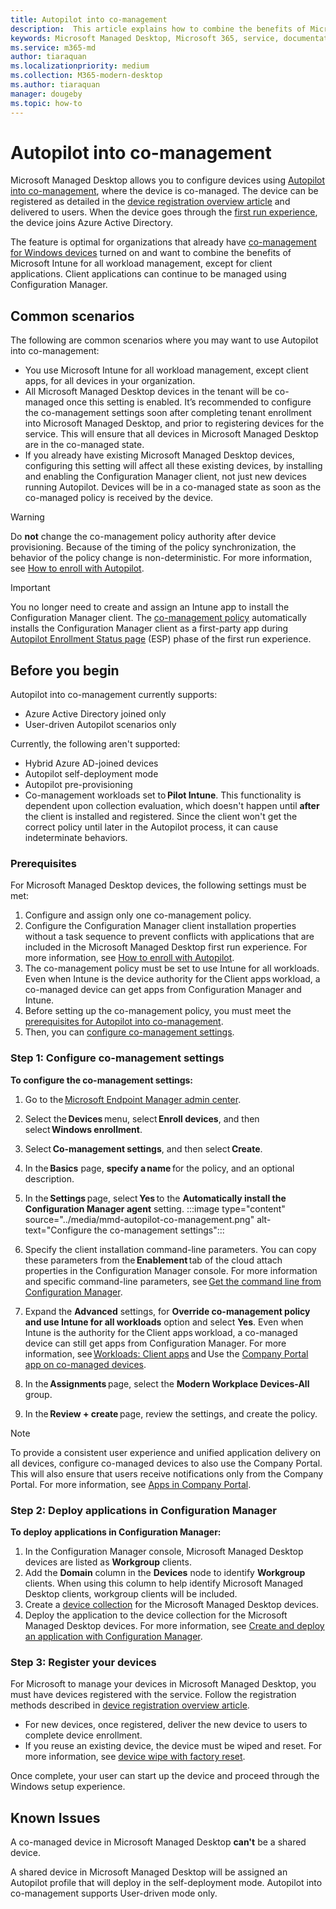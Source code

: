 ```yaml
---
title: Autopilot into co-management
description:  This article explains how to combine the benefits of Microsoft Intune for workload management but continue to have client applications managed by Configuration Manager
keywords: Microsoft Managed Desktop, Microsoft 365, service, documentation
ms.service: m365-md
author: tiaraquan
ms.localizationpriority: medium
ms.collection: M365-modern-desktop
ms.author: tiaraquan
manager: dougeby
ms.topic: how-to
---
```


# Autopilot into co-management

Microsoft Managed Desktop allows you to configure devices using [Autopilot into co-management](/mem/configmgr/comanage/autopilot-enrollment), where the device is co-managed. The device can be registered as detailed in the [device registration overview article](device-registration-methods.md) and delivered to users. When the device goes through the  [first run experience](esp-first-run.md), the device joins Azure Active Directory.

The feature is optimal for organizations that already have [co-management for Windows devices](/mem/configmgr/comanage/overview) turned on and want to combine the benefits of Microsoft Intune for all workload management, except for client applications. Client applications can continue to be managed using Configuration Manager.

## Common scenarios

The following are common scenarios where you may want to use Autopilot into co-management:

- You use Microsoft Intune for all workload management, except client apps, for all devices in your organization.
- All Microsoft Managed Desktop devices in the tenant will be co-managed once this setting is enabled. It’s recommended to configure the co-management settings soon after completing tenant enrollment into Microsoft Managed Desktop, and prior to registering devices for the service. This will ensure that all devices in Microsoft Managed Desktop are in the co-managed state.
- If you already have existing Microsoft Managed Desktop devices, configuring this setting will affect all these existing devices, by installing and enabling the Configuration Manager client, not just new devices running Autopilot. Devices will be in a co-managed state as soon as the co-managed policy is received by the device.

> [!WARNING]
> Do **not** change the co-management policy authority after device provisioning. Because of the timing of the policy synchronization, the behavior of the policy change is non-deterministic. For more information, see [How to enroll with Autopilot](/mem/configmgr/comanage/autopilot-enrollment#advanced-settings).

> [!IMPORTANT]
> You no longer need to create and assign an Intune app to install the Configuration Manager client. The [co-management policy](/mem/configmgr/comanage/autopilot-enrollment) automatically installs the Configuration Manager client as a first-party app during [Autopilot Enrollment Status page](/mem/intune/enrollment/windows-enrollment-status) (ESP) phase of the first run experience.

## Before you begin

Autopilot into co-management currently supports:

- Azure Active Directory joined only
- User-driven Autopilot scenarios only

Currently, the following aren't supported:

- Hybrid Azure AD-joined devices
- Autopilot self-deployment mode
- Autopilot pre-provisioning
- Co-management workloads set to **Pilot Intune**. This functionality is dependent upon collection evaluation, which doesn't happen until **after** the client is installed and registered. Since the client won't get the correct policy until later in the Autopilot process, it can cause indeterminate behaviors.

### Prerequisites

For Microsoft Managed Desktop devices, the following settings must be met:

1. Configure and assign only one co-management policy.  
2. Configure the Configuration Manager client installation properties without a task sequence to prevent conflicts with applications that are included in the Microsoft Managed Desktop first run experience. For more information, see [How to enroll with Autopilot](/mem/configmgr/comanage/autopilot-enrollment#recommendations).
3. The co-management policy must be set to use Intune for all workloads. Even when Intune is the device authority for the Client apps workload, a co-managed device can get apps from Configuration Manager and Intune.
4. Before setting up the co-management policy, you must meet the [prerequisites for Autopilot into co-management](/mem/configmgr/comanage/autopilot-enrollment#requirements).
5. Then, you can [configure co-management settings](#step-1-configure-co-management-settings).  

### Step 1: Configure co-management settings

**To configure the co-management settings:**

1. Go to the [Microsoft Endpoint Manager admin center](https://endpoint.microsoft.com/).
2. Select the **Devices** menu, select **Enroll devices**, and then select **Windows enrollment**.
3. Select **Co-management settings**, and then select **Create**.
4. In the **Basics** page, **specify a name** for the policy, and an optional description.
5. In the **Settings** page, select **Yes** to the **Automatically install the Configuration Manager agent** setting.
:::image type="content" source="../media/mmd-autopilot-co-management.png" alt-text="Configure the co-management settings":::
6. Specify the client installation command-line parameters. You can copy these parameters from the **Enablement** tab of the cloud attach properties in the Configuration Manager console. For more information and specific command-line parameters, see [Get the command line from Configuration Manager](/mem/configmgr/comanage/how-to-prepare-win10#get-the-command-line-from-configuration-manager).

7. Expand the **Advanced** settings, for **Override co-management policy and use Intune for all workloads** option and select **Yes**. Even when Intune is the authority for the Client apps workload, a co-managed device can still get apps from Configuration Manager. For more information, see [Workloads: Client apps](/mem/configmgr/comanage/workloads#client-apps) and Use the [Company Portal app on co-managed devices](/mem/configmgr/comanage/company-portal).
8. In the **Assignments** page, select the **Modern Workplace Devices-All** group.
9. In the **Review + create** page, review the settings, and create the policy.

> [!NOTE]
> To provide a consistent user experience and unified application delivery on all devices, configure co-managed devices to also use the Company Portal. This will also ensure that users receive notifications only from the Company Portal. For more information, see [Apps in Company Portal](/mem/configmgr/comanage/company-portal#configuration-manager-client-settings).

### Step 2: Deploy applications in Configuration Manager

**To deploy applications in Configuration Manager:**

1. In the Configuration Manager console, Microsoft Managed Desktop devices are listed as **Workgroup** clients.  
2. Add the **Domain** column in the **Devices** node to identify **Workgroup** clients. When using this column to help identify Microsoft Managed Desktop clients, workgroup clients will be included.  
3. Create a [device collection](/mem/configmgr/core/clients/manage/collections/create-collections) for the Microsoft Managed Desktop devices.  
4. Deploy the application to the device collection for the Microsoft Managed Desktop devices. For more information, see [Create and deploy an application with Configuration Manager](/mem/configmgr/apps/get-started/create-and-deploy-an-application).

### Step 3: Register your devices

For Microsoft to manage your devices in Microsoft Managed Desktop, you must have devices registered with the service. Follow the registration methods described in [device registration overview article](device-registration-methods.md).

- For new devices, once registered, deliver the new device to users to complete device enrollment.  
- If you reuse an existing device, the device must be wiped and reset. For more information, see [device wipe with factory reset](../service-description/operations-and-monitoring.md#device-wipe-with-factory-reset).

Once complete, your user can start up the device and proceed through the Windows setup experience.  

## Known Issues

A co-managed device in Microsoft Managed Desktop **can't** be a shared device.  

A shared device in Microsoft Managed Desktop will be assigned an Autopilot profile that will deploy in the self-deployment mode. Autopilot into co-management supports User-driven mode only.
